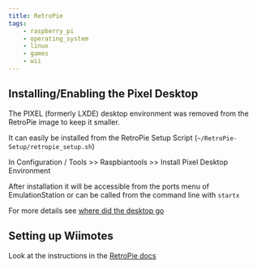 ```yaml
---
title: RetroPie
tags:
    - raspberry_pi
    - operating_system
    - linux
    - games
    - wii
---
```


## Installing/Enabling the Pixel Desktop

The PIXEL (formerly LXDE) desktop environment was removed from the RetroPie image to keep it smaller.

It can easily be installed from the RetroPie Setup Script (`~/RetroPie-Setup/retropie_setup.sh`)

In Configuration / Tools >> Raspbiantools >> Install Pixel Desktop Environment

After installation it will be accessible from the ports menu of EmulationStation or can be called from the command line with `startx`

For more details see [where did the desktop go](https://retropie.org.uk/docs/FAQ/#where-did-the-desktop-go)

## Setting up Wiimotes

Look at the instructions in the [RetroPie docs](https://retropie.org.uk/docs/Wiimote-Controller/)

